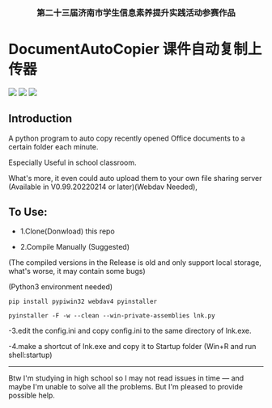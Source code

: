 
<h3 align="center">第二十三届济南市学生信息素养提升实践活动参赛作品</h3>

# DocumentAutoCopier 课件自动复制上传器

![](https://img.shields.io/badge/Latest-0.99.20220227-yellow.svg?style=for-the-badge&logo=superuser)
[![](https://img.shields.io/badge/Author-Mayiyi_A_Beginner-green.svg?style=for-the-badge)](https://space.bilibili.com/162182447)
![](https://img.shields.io/badge/Language-Python-blue.svg?style=for-the-badge&logo=python)

## Introduction

A python program to auto copy recently opened Office documents to a certain folder each minute.

Especially Useful in school classroom.

What's more, it even could auto upload them to your own file sharing server (Available in V0.99.20220214 or later)(Webdav Needed),

## To Use:

- 1.Clone(Donwload) this repo

- 2.Compile Manually (Suggested)

(The compiled versions in the Release is old and only support local storage, what's worse, it may contain some bugs)

(Python3 environment needed)

```
pip install pypiwin32 webdav4 pyinstaller

pyinstaller -F -w --clean --win-private-assemblies lnk.py
```

-3.edit the config.ini and copy config.ini to the same directory of lnk.exe.

-4.make a shortcut of lnk.exe and copy it to Startup folder (Win+R and run shell:startup)

- - -

Btw I'm studying in high school so I may not read issues in time — and maybe I'm unable to solve all the problems. But I'm pleased to provide possible help. 
